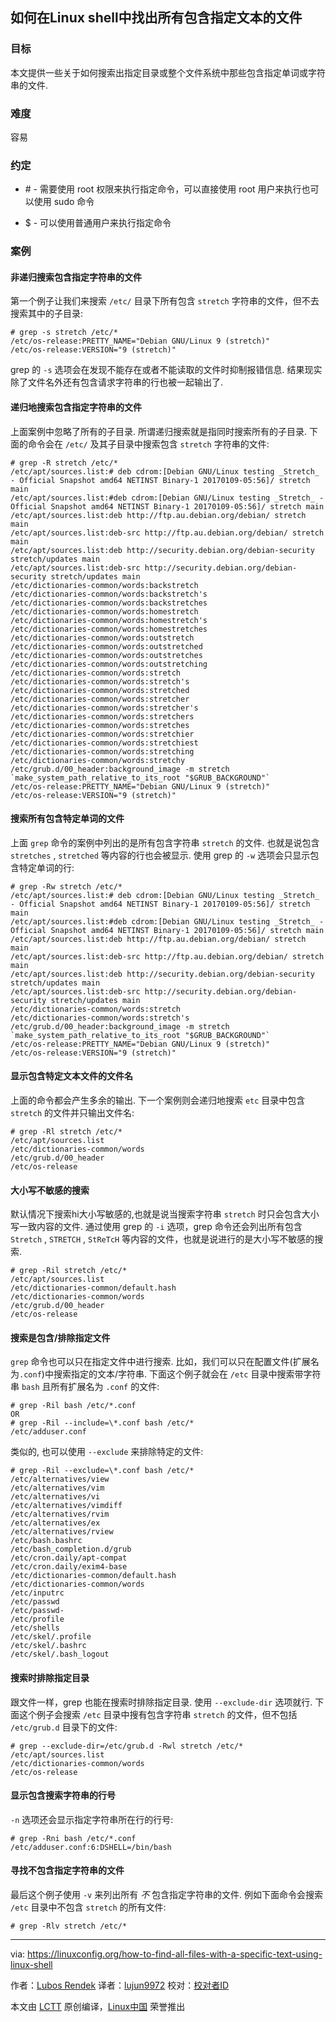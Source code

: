 如何在Linux shell中找出所有包含指定文本的文件
------
### 目标

本文提供一些关于如何搜索出指定目录或整个文件系统中那些包含指定单词或字符串的文件.

### 难度

容易

### 约定

*   \# - 需要使用 root 权限来执行指定命令，可以直接使用 root 用户来执行也可以使用 sudo 命令

*   \$ - 可以使用普通用户来执行指定命令

### 案例

#### 非递归搜索包含指定字符串的文件

第一个例子让我们来搜索 `/etc/` 目录下所有包含 `stretch` 字符串的文件，但不去搜索其中的子目录:

```shell
# grep -s stretch /etc/*
/etc/os-release:PRETTY_NAME="Debian GNU/Linux 9 (stretch)"
/etc/os-release:VERSION="9 (stretch)"
```
grep 的 `-s` 选项会在发现不能存在或者不能读取的文件时抑制报错信息. 结果现实除了文件名外还有包含请求字符串的行也被一起输出了.

#### 递归地搜索包含指定字符串的文件

上面案例中忽略了所有的子目录. 所谓递归搜索就是指同时搜索所有的子目录.
下面的命令会在 `/etc/` 及其子目录中搜索包含 `stretch` 字符串的文件:

```shell
# grep -R stretch /etc/*
/etc/apt/sources.list:# deb cdrom:[Debian GNU/Linux testing _Stretch_ - Official Snapshot amd64 NETINST Binary-1 20170109-05:56]/ stretch main
/etc/apt/sources.list:#deb cdrom:[Debian GNU/Linux testing _Stretch_ - Official Snapshot amd64 NETINST Binary-1 20170109-05:56]/ stretch main
/etc/apt/sources.list:deb http://ftp.au.debian.org/debian/ stretch main
/etc/apt/sources.list:deb-src http://ftp.au.debian.org/debian/ stretch main
/etc/apt/sources.list:deb http://security.debian.org/debian-security stretch/updates main
/etc/apt/sources.list:deb-src http://security.debian.org/debian-security stretch/updates main
/etc/dictionaries-common/words:backstretch
/etc/dictionaries-common/words:backstretch's
/etc/dictionaries-common/words:backstretches
/etc/dictionaries-common/words:homestretch
/etc/dictionaries-common/words:homestretch's
/etc/dictionaries-common/words:homestretches
/etc/dictionaries-common/words:outstretch
/etc/dictionaries-common/words:outstretched
/etc/dictionaries-common/words:outstretches
/etc/dictionaries-common/words:outstretching
/etc/dictionaries-common/words:stretch
/etc/dictionaries-common/words:stretch's
/etc/dictionaries-common/words:stretched
/etc/dictionaries-common/words:stretcher
/etc/dictionaries-common/words:stretcher's
/etc/dictionaries-common/words:stretchers
/etc/dictionaries-common/words:stretches
/etc/dictionaries-common/words:stretchier
/etc/dictionaries-common/words:stretchiest
/etc/dictionaries-common/words:stretching
/etc/dictionaries-common/words:stretchy
/etc/grub.d/00_header:background_image -m stretch `make_system_path_relative_to_its_root "$GRUB_BACKGROUND"`
/etc/os-release:PRETTY_NAME="Debian GNU/Linux 9 (stretch)"
/etc/os-release:VERSION="9 (stretch)"
```

#### 搜索所有包含特定单词的文件
上面 `grep` 命令的案例中列出的是所有包含字符串 `stretch` 的文件. 也就是说包含 `stretches` , `stretched` 等内容的行也会被显示. 使用 grep 的 `-w` 选项会只显示包含特定单词的行:

```shell
# grep -Rw stretch /etc/*
/etc/apt/sources.list:# deb cdrom:[Debian GNU/Linux testing _Stretch_ - Official Snapshot amd64 NETINST Binary-1 20170109-05:56]/ stretch main
/etc/apt/sources.list:#deb cdrom:[Debian GNU/Linux testing _Stretch_ - Official Snapshot amd64 NETINST Binary-1 20170109-05:56]/ stretch main
/etc/apt/sources.list:deb http://ftp.au.debian.org/debian/ stretch main
/etc/apt/sources.list:deb-src http://ftp.au.debian.org/debian/ stretch main
/etc/apt/sources.list:deb http://security.debian.org/debian-security stretch/updates main
/etc/apt/sources.list:deb-src http://security.debian.org/debian-security stretch/updates main
/etc/dictionaries-common/words:stretch
/etc/dictionaries-common/words:stretch's
/etc/grub.d/00_header:background_image -m stretch `make_system_path_relative_to_its_root "$GRUB_BACKGROUND"`
/etc/os-release:PRETTY_NAME="Debian GNU/Linux 9 (stretch)"
/etc/os-release:VERSION="9 (stretch)"
```

#### 显示包含特定文本文件的文件名
上面的命令都会产生多余的输出. 下一个案例则会递归地搜索 `etc` 目录中包含 `stretch` 的文件并只输出文件名:

```shell
# grep -Rl stretch /etc/*
/etc/apt/sources.list
/etc/dictionaries-common/words
/etc/grub.d/00_header
/etc/os-release
```

#### 大小写不敏感的搜索
默认情况下搜索hi大小写敏感的,也就是说当搜索字符串 `stretch` 时只会包含大小写一致内容的文件.
通过使用 grep 的 `-i` 选项，grep 命令还会列出所有包含 `Stretch` , `STRETCH` , `StReTcH` 等内容的文件，也就是说进行的是大小写不敏感的搜索.

```shell
# grep -Ril stretch /etc/*
/etc/apt/sources.list
/etc/dictionaries-common/default.hash
/etc/dictionaries-common/words
/etc/grub.d/00_header
/etc/os-release
```

#### 搜索是包含/排除指定文件
`grep` 命令也可以只在指定文件中进行搜索. 比如，我们可以只在配置文件(扩展名为`.conf`)中搜索指定的文本/字符串. 下面这个例子就会在 `/etc` 目录中搜索带字符串 `bash` 且所有扩展名为 `.conf` 的文件:

```shell
# grep -Ril bash /etc/*.conf
OR
# grep -Ril --include=\*.conf bash /etc/*
/etc/adduser.conf
```

类似的, 也可以使用 `--exclude` 来排除特定的文件:

```shell
# grep -Ril --exclude=\*.conf bash /etc/*
/etc/alternatives/view
/etc/alternatives/vim
/etc/alternatives/vi
/etc/alternatives/vimdiff
/etc/alternatives/rvim
/etc/alternatives/ex
/etc/alternatives/rview
/etc/bash.bashrc
/etc/bash_completion.d/grub
/etc/cron.daily/apt-compat
/etc/cron.daily/exim4-base
/etc/dictionaries-common/default.hash
/etc/dictionaries-common/words
/etc/inputrc
/etc/passwd
/etc/passwd-
/etc/profile
/etc/shells
/etc/skel/.profile
/etc/skel/.bashrc
/etc/skel/.bash_logout
```

#### 搜索时排除指定目录
跟文件一样，grep 也能在搜索时排除指定目录. 使用 `--exclude-dir` 选项就行.
下面这个例子会搜索 `/etc` 目录中搜有包含字符串 `stretch` 的文件，但不包括 `/etc/grub.d` 目录下的文件:

```shell
# grep --exclude-dir=/etc/grub.d -Rwl stretch /etc/*
/etc/apt/sources.list
/etc/dictionaries-common/words
/etc/os-release
```

#### 显示包含搜索字符串的行号
`-n` 选项还会显示指定字符串所在行的行号: 

```shell
# grep -Rni bash /etc/*.conf
/etc/adduser.conf:6:DSHELL=/bin/bash
```

#### 寻找不包含指定字符串的文件
最后这个例子使用 `-v` 来列出所有 *不* 包含指定字符串的文件.
例如下面命令会搜索 `/etc` 目录中不包含 `stretch` 的所有文件:

```shell
# grep -Rlv stretch /etc/*
```

--------------------------------------------------------------------------------

via: https://linuxconfig.org/how-to-find-all-files-with-a-specific-text-using-linux-shell

作者：[Lubos Rendek][a]
译者：[lujun9972](https://github.com/lujun9972)
校对：[校对者ID](https://github.com/校对者ID)

本文由 [LCTT](https://github.com/LCTT/TranslateProject) 原创编译，[Linux中国](https://linux.cn/) 荣誉推出

[a]:https://linuxconfig.org
